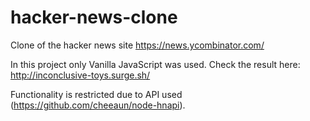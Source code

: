 # hacker-news-clone
Clone of the hacker news site https://news.ycombinator.com/

In this project only Vanilla JavaScript was used. Check the result here: http://inconclusive-toys.surge.sh/

Functionality is restricted due to API used (https://github.com/cheeaun/node-hnapi).
